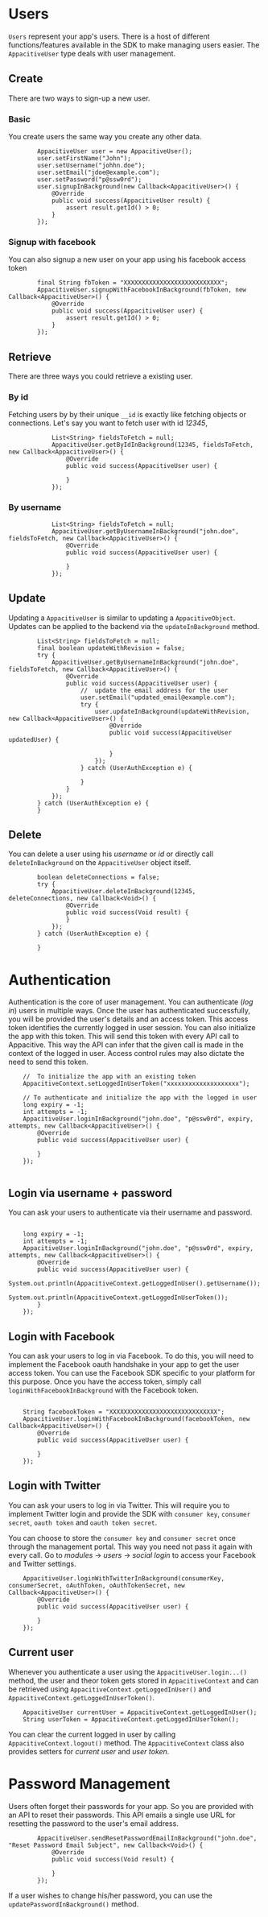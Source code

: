 # Users

`Users` represent your app's users. There is a host of different functions/features available in the SDK to make managing users easier. The `AppacitiveUser` type deals with user management.

## Create 

There are two ways to sign-up a new user.

### Basic 

You create users the same way you create any other data.

```
        AppacitiveUser user = new AppacitiveUser();
        user.setFirstName("John");
        user.setUsername("johhn.doe");
        user.setEmail("jdoe@example.com");
        user.setPassword("p@ssw0rd");
        user.signupInBackground(new Callback<AppacitiveUser>() {
            @Override
            public void success(AppacitiveUser result) {
                assert result.getId() > 0;
            }
        });
```

### Signup with facebook

You can also signup a new user on your app using his facebook access token

```
        final String fbToken = "XXXXXXXXXXXXXXXXXXXXXXXXXXX";
        AppacitiveUser.signupWithFacebookInBackground(fbToken, new Callback<AppacitiveUser>() {
            @Override
            public void success(AppacitiveUser user) {
                assert result.getId() > 0;                
            }
        });
```

## Retrieve

There are three ways you could retrieve a existing user.

### By id

Fetching users by by their unique `__id` is exactly like fetching objects or connections. Let's say you want to fetch user with id *12345*,

```
			List<String> fieldsToFetch = null;
            AppacitiveUser.getByIdInBackground(12345, fieldsToFetch, new Callback<AppacitiveUser>() {
                @Override
                public void success(AppacitiveUser user) {

                }
            });
```

### By username

```
			List<String> fieldsToFetch = null;
            AppacitiveUser.getByUsernameInBackground("john.doe", fieldsToFetch, new Callback<AppacitiveUser>() {
                @Override
                public void success(AppacitiveUser user) {

                }
            });
```

## Update

Updating a `AppacitiveUser` is similar to updating a `AppacitiveObject`. Updates can be applied to the backend via the `updateInBackground` method.

```
        List<String> fieldsToFetch = null;
        final boolean updateWithRevision = false;
        try {
            AppacitiveUser.getByUsernameInBackground("john.doe", fieldsToFetch, new Callback<AppacitiveUser>() {
                @Override
                public void success(AppacitiveUser user) {
					//	update the email address for the user
                    user.setEmail("updated_email@example.com");
                    try {
                        user.updateInBackground(updateWithRevision, new Callback<AppacitiveUser>() {
                            @Override
                            public void success(AppacitiveUser updatedUser) {

                            }
                        });
                    } catch (UserAuthException e) {
                        
                    }
                }
            });
        } catch (UserAuthException e) {
        }
```

## Delete

You can delete a user using his *username* or *id* or directly call `deleteInBackground` on the `AppacitiveUser` object itself.

```
        boolean deleteConnections = false;
        try {
            AppacitiveUser.deleteInBackground(12345, deleteConnections, new Callback<Void>() {
                @Override
                public void success(Void result) {
                }
            });
        } catch (UserAuthException e) {
            
        }
```

# Authentication

Authentication is the core of user management. You can authenticate (*log in*) users in multiple ways. Once the user has authenticated successfully, you will be provided the user's details and an access token. This access token identifies the currently logged in user session. You can also initialize the app with this token. This will send this token with every API call to Appacitive. This way the API can infer that the given call is made in the context of the logged in user. Access control rules may also dictate the need to send this token.

```
	//	To initialize the app with an existing token
	AppacitiveContext.setLoggedInUserToken("xxxxxxxxxxxxxxxxxxxx");

	// To authenticate and initialize the app with the logged in user
	long expiry = -1;
    int attempts = -1;
    AppacitiveUser.loginInBackground("john.doe", "p@ssw0rd", expiry, attempts, new Callback<AppacitiveUser>() {
        @Override
        public void success(AppacitiveUser user) {
            
        }
    });
	
```

## Login via username + password

You can ask your users to authenticate via their username and password.

```

	long expiry = -1;
    int attempts = -1;
    AppacitiveUser.loginInBackground("john.doe", "p@ssw0rd", expiry, attempts, new Callback<AppacitiveUser>() {
        @Override
        public void success(AppacitiveUser user) {
            System.out.println(AppacitiveContext.getLoggedInUser().getUsername());
        	System.out.println(AppacitiveContext.getLoggedInUserToken());
        }
    });
```

## Login with Facebook

You can ask your users to log in via Facebook. To do this, you will need to implement the Facebook oauth handshake in your app to get the user access token. You can use the Facebook SDK specific to your platform for this purpose. Once you have the access token, simply call `loginWithFacebookInBackground` with the Facebook token.

```

	String facebookToken = "XXXXXXXXXXXXXXXXXXXXXXXXXXXXXX";
    AppacitiveUser.loginWithFacebookInBackground(facebookToken, new Callback<AppacitiveUser>() {
        @Override
        public void success(AppacitiveUser user) {

        }
    });
```

## Login with Twitter

You can ask your users to log in via Twitter. This will require you to implement Twitter login and provide the SDK with `consumer key`, `consumer secret`, `oauth token` and `oauth token secret`. 

You can choose to store the `consumer key` and `consumer secret` once through the management portal. This way you need not pass it again with every call. Go to *modules* -> *users* -> *social login* to access your Facebook and Twitter settings.

```
	AppacitiveUser.loginWithTwitterInBackground(consumerKey, consumerSecret, oAuthToken, oAuthTokenSecret, new Callback<AppacitiveUser>() {
	    @Override
	    public void success(AppacitiveUser user) {
	        
	    }
	});
```

## Current user

Whenever you authenticate a user using the `AppacitiveUser.login...()` method, the user and theor token gets stored in `AppacitiveContext` and can be retrieved using `AppacitiveContext.getLoggedInUser()` and `AppacitiveContext.getLoggedInUserToken()`.

```
    AppacitiveUser currentUser = AppacitiveContext.getLoggedInUser();
    String userToken = AppacitiveContext.getLoggedInUserToken();
```

You can clear the current logged in user by calling `AppacitiveContext.logout()` method. The `AppacitiveContext` class also provides setters for *current user* and *user token*.

# Password Management

Users often forget their passwords for your app. So you are provided with an API to reset their passwords. This API emails a single use URL for resetting the password to the user's email address.

```
        AppacitiveUser.sendResetPasswordEmailInBackground("john.doe", "Reset Password Email Subject", new Callback<Void>() {
            @Override
            public void success(Void result) {

            }
        });
```

If a user wishes to change his/her password, you can use the `updatePasswordInBackground()` method. 
